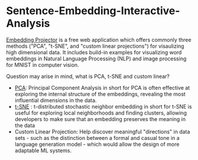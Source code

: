 # Sentence-Embedding-Interactive-Analysis

[Embedding Projector](https://projector.tensorflow.org/) is a free web application which offers commonly three methods ("PCA", "t-SNE", and "custom linear projections") for visaulizing high dimensional data. It includes build-in examples for visualizing word embeddings in Natural Language Processing (NLP) and image processing for MNIST in computer vision.

Question may arise in mind, what is PCA, t-SNE and custom linear? 

- [PCA](https://en.wikipedia.org/wiki/Principal_component_analysis): Principal Component Analysis in short for PCA is often effective at exploring the internal structure of the embeddings, revealing the most influential dimensions in the data.
- [t-SNE](https://en.wikipedia.org/wiki/T-distributed_stochastic_neighbor_embedding) : t-distributed stochastic neighbor embedding in short for t-SNE is useful for exploring local neighborhoods and finding clusters, allowing developers to make sure that an embedding preserves the meaning in the data
- Custom Linear Projection: Help discover meaningful "directions" in data sets - such as the distinction between a formal and casual tone in a language generation model - which would allow the design of more adaptable ML systems.

